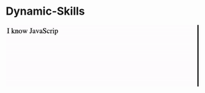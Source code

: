 # Dynamic-Skills

![Alt text](https://github.com/vishalManowharan/Dynamic-Skills/blob/main/REC-20241004083539-ezgif.com-video-to-gif-converter.gif)